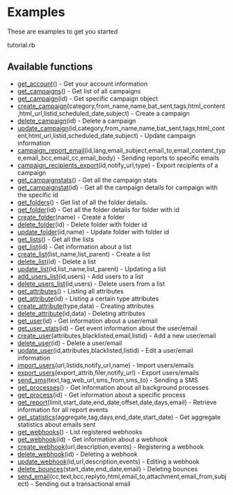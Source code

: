 # Examples

These are examples to get you started

tutorial.rb

## Available functions

 * [get_account](https://apidocs.mailinblue.com/account/)() - Get your account information
 * [get_campaigns](https://apidocs.mailinblue.com/campaign/#1)() - Get list of all campaigns
 * [get_campaign](https://apidocs.mailinblue.com/campaign/#2)(id) - Get specific campaign object
 * [create_campaign](https://apidocs.mailinblue.com/campaign/#3)(category,from_name,name,bat_sent,tags,html_content,html_url,listid,scheduled_date,subject) - Create a campaign
 * [delete_campaign](https://apidocs.mailinblue.com/campaign/#4)(id) - Delete a campaign
 * [update_campaign](https://apidocs.mailinblue.com/campaign/#5)(id,category,from_name,name,bat_sent,tags,html_content,html_url,listid,scheduled_date,subject) - Update campaign information
 * [campaign_report_email](https://apidocs.mailinblue.com/campaign/#6)(id,lang,email_subject,email_to,email_content_type,email_bcc,email_cc,email_body) - Sending reports to specific emails
 * [campaign_recipients_export](https://apidocs.mailinblue.com/campaign/#7)(id,notify_url,type) - Export recipients of a campaign
 * [get_campaignstats](https://apidocs.mailinblue.com/campaign-statistics/#1)() - Get all the campaign stats
 * [get_campaignstat](https://apidocs.mailinblue.com/campaign-statistics/#2)(id) - Get all the campaign details for campaign with the specific id
 * [get_folders](https://apidocs.mailinblue.com/folder/#1)() - Get list of all the folder details.
 * [get_folder](https://apidocs.mailinblue.com/folder/#2)(id) - Get all the folder details for folder with id <id>
 * [create_folder](https://apidocs.mailinblue.com/folder/#3)(name) - Create a folder
 * [delete_folder](https://apidocs.mailinblue.com/folder/#4)(id) - Delete folder with folder id <id>
 * [update_folder](https://apidocs.mailinblue.com/folder/#5)(id,name) - Update folder with folder id <id>
 * [get_lists](https://apidocs.mailinblue.com/list/#1)() - Get all the lists
 * [get_list](https://apidocs.mailinblue.com/list/#2)(id) - Get information about a list
 * [create_list](https://apidocs.mailinblue.com/list/#3)(list_name,list_parent) - Create a list
 * [delete_list](https://apidocs.mailinblue.com/list/#4)(id) - Delete a list
 * [update_list](https://apidocs.mailinblue.com/list/#5)(id,list_name,list_parent) - Updating a list
 * [add_users_list](https://apidocs.mailinblue.com/list/#6)(id,users) - Add users to a list
 * [delete_users_list](https://apidocs.mailinblue.com/list/#7)(id,users) - Delete users from a list
 * [get_attributes](https://apidocs.mailinblue.com/attribute/#1)() - Listing all attributes
 * [get_attribute](https://apidocs.mailinblue.com/attribute/#2)(id) - Listing a certain type attributes
 * [create_attribute](https://apidocs.mailinblue.com/attribute/#3)(type,data) - Creating attributes
 * [delete_attribute](https://apidocs.mailinblue.com/attribute/#4)(id,data) - Deleting attributes
 * [get_user](https://apidocs.mailinblue.com/user/#2)(id) - Get information about a user/email
 * [get_user_stats](https://apidocs.mailinblue.com/user/#7)(id) - Get event information about the user/email
 * [create_user](https://apidocs.mailinblue.com/user/#1)(attributes,blacklisted,email,listid) - Add a new user/email
 * [delete_user](https://apidocs.mailinblue.com/user/#4)(id) - Delete a user/email
 * [update_user](https://apidocs.mailinblue.com/user/#3)(id,attributes,blacklisted,listid) - Edit a user/email information
 * [import_users](https://apidocs.mailinblue.com/user/#5)(url,listids,notify_url,name) - Import users/emails
 * [export_users](https://apidocs.mailinblue.com/user/#6)(export_attrib,filer,notify_url) - Export users/emails
 * [send_sms](https://apidocs.mailinblue.com/sms/)(text,tag,web_url,sms_from,sms_to) - Sending a SMS
 * [get_processes](https://apidocs.mailinblue.com/process/#1)() - Get information about all background processes
 * [get_process](https://apidocs.mailinblue.com/process/#2)(id) - Get information about a specific process
 * [get_report](https://apidocs.mailinblue.com/report/)(limit,start_date,end_date,offset,date,days,email) - Retrieve information for all report events
 * [get_statistics](https://apidocs.mailinblue.com/statistics/)(aggregate,tag,days,end_date,start_date) - Get aggregate statistics about emails sent
 * [get_webhooks](https://apidocs.mailinblue.com/webhooks/#1)() - List registered webhooks
 * [get_webhook](https://apidocs.mailinblue.com/webhooks/#2)(id) - Get information about a webhook
 * [create_webhook](https://apidocs.mailinblue.com/webhooks/#3)(url,description,events) - Registering a webhook
 * [delete_webhook](https://apidocs.mailinblue.com/webhooks/#5)(id) - Deleting a webhook
 * [update_webhook](https://apidocs.mailinblue.com/webhooks/#4)(id,url,description,events) - Editing a webhook
 * [delete_bounces](https://apidocs.mailinblue.com/bounces/)(start_date,end_date,email) - Deleting bounces
 * [send_email](https://apidocs.mailinblue.com/mail/)(cc,text,bcc,replyto,html,email_to,attachment,email_from,subject) - Sending out a transactional email
